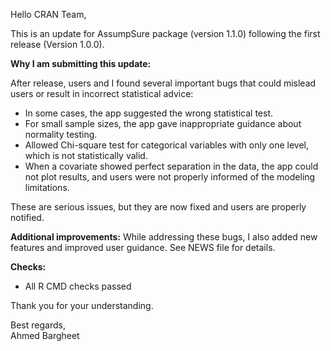Hello CRAN Team,

This is an update for AssumpSure package (version 1.1.0) following the first release (Version 1.0.0).

**Why I am submitting this update:**

After release, users and I found several important bugs that could mislead users or result in incorrect statistical advice:

- In some cases, the app suggested the wrong statistical test.
- For small sample sizes, the app gave inappropriate guidance about normality testing.
- Allowed Chi-square test for categorical variables with only one level, which is not statistically valid.
- When a covariate showed perfect separation in the data, the app could not plot results, and users were not properly informed of the modeling limitations.

These are serious issues, but they are now fixed and users are properly notified.


**Additional improvements:**
While addressing these bugs, I also added new features and improved user guidance. See NEWS file for details.

**Checks:**
- All R CMD checks passed

Thank you for your understanding.

Best regards,  
Ahmed Bargheet
